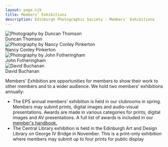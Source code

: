 ```yaml
---
layout: page.njk
title: Members' Exhibitions
description: Edinburgh Photographic Society - Members' Exhibitions
---
```


<div class="not-prose max-w-6xl mx-auto">
  <div class="grid md:grid-cols-2 lg:grid-cols-4 gap-4 mx-auto max-w-7xl mb-12">
    <div class="photo-card">
      <img src="/assets/images/members/L2-1671_001_1_Bookends-Duncan-Thomson-v2.webp" alt="Photography by Duncan Thomson" class="w-full object-cover">
      <div class="p-2">
        Duncan Thomson
      </div>
    </div>
    <div class="photo-card">
      <img src="/assets/images/members/L1_1608_the-scream-Nancy-Conley-Pinkerton-v2.webp" alt="Photography by Nancy Conley Pinkerton" class="w-full object-cover">
      <div class="p-2">
        Nancy Conley Pinkerton
      </div>
    </div>
    <div class="photo-card">
      <img src="/assets/images/members/L1_1472_Catch-of-the-Day-Mr-John-Fotheringham-v2.webp" alt="Photography by John Fotheringham" class="w-full object-cover">
      <div class="p-2">
        John Fotheringham
      </div>
    </div>
    <div class="photo-card">
      <img src="/assets/images/members/L1_0721_In-the-woods-David-Buchanan-v2.webp" alt="David Buchanan" class="w-full object-cover">
      <div class="p-2 text">
        David Buchanan
      </div>
    </div>
  </div>
</div>

Members' Exhibition are opportunities for members to show their work to other members and to a wider audience. We hold two members' exhibitions annually:

- The EPS annual members' exhibition is held in our clubrooms in spring. Members may submit prints, digital images and audio-visual presentations. Awards are made in various categories for prints, digital images and AV presentations. A full list of awards is included in our [member's handbook.](https://www.dropbox.com/scl/fi/j6f1ibxebxy9guiq22hsz/Syllabus-Final-version-ADB-post-print-1.pdf?rlkey=oypgvtcxq28sy7ogvivxc03e4&dl=0)
- The Central Library exhibition is held in the Edinburgh Art and Design Library on George IV Bridge in November. This is a print-only exhibition where members may submit up to four prints for public display